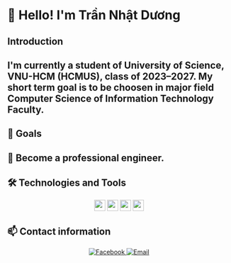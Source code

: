 # 👋 Hello! I'm Trần Nhật Dương

## Introduction
I'm currently a student of **University of Science, VNU-HCM (HCMUS)**, class of **2023–2027**.
My short term goal is to be choosen in major field Computer Science of Information Technology Faculty.
---
## 📌 Goals
🎯 Become a professional **engineer**.
---
## 🛠 Technologies and Tools
<p align="center">
  <!-- Programming Languages -->
  <img src="https://img.shields.io/badge/Python-282C34?logo=python&logoColor=3776AB" height="25" />
  <img src="https://img.shields.io/badge/JavaScript-282C34?logo=javascript&logoColor=F7DF1E" height="25" />
  <img src="https://img.shields.io/badge/C++-282C34?logo=c%2b%2b&logoColor=00599C" height="25" />

  <!-- Tools & Frameworks -->

  <img src="https://img.shields.io/badge/Git-282C34?logo=git&logoColor=F05032" height="25" />
  
</p>

## 📫 Contact information

<p align="center">
  <a href="https://www.facebook.com/trannhat.duowng/" target="_blank">
    <img src="https://img.icons8.com/bubbles/100/000000/facebook-new.png" alt="Facebook" />
  </a>
  <a href="mailto:nhatduong01012005@gmail.com" target="_blank">
    <img src="https://img.icons8.com/bubbles/100/000000/apple-mail.png" alt="Email" />
  </a>
  
</p>


